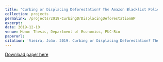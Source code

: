 ```yaml
--- 
title: "Curbing or Displacing Deforestation? The Amazon Blacklist Policy (Working Paper)"
collection: projects
permalink: /projects/2019-CurbingOrDisplacingDeforestationWP
excerpt: 
date: 2019-12-10
venue: Honor Thesis, Department of Economics, PUC-Rio
paperurl: 
citation: 'Vieira, João. 2019. Curbing or Displacing Deforestation? The Amazon Blacklist Policy. Working Paper.'
---
```


[Download paper here](http://jpgmv1998.github.io/files/2019-CurbingOrDisplacingDeforestationWP.pdf)

 

